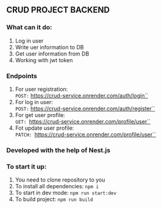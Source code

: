 ## CRUD PROJECT BACKEND

### What can it do:

1. Log in user
2. Write uer information to DB
3. Get user information from DB
4. Working with jwt token

### Endpoints

1. For user registration: <br />
   `POST:` https://crud-service.onrender.com​/auth/login``
2. For log in user: <br />
   `POST:` https://crud-service.onrender.com/auth/register``
3. For get user profile: <br />
   `GET: `https://crud-service.onrender.com/profile/user``
4. Fot update user profile: <br />
   `PATCH: `https://crud-service.onrender.com/profile/user``

### Developed with the help of Nest.js

### To start it up:

1. You need to clone repository to you
2. To install all dependencies: `npm i`
3. To start in dev mode: `npm run start:dev`
4. To build project: `npm run build`
